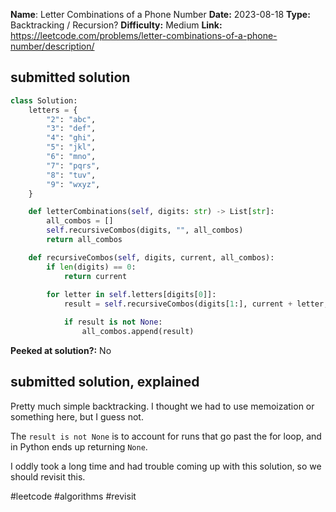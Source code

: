 **Name**: Letter Combinations of a Phone Number
**Date:** 2023-08-18
**Type:** Backtracking / Recursion?
**Difficulty:** Medium
**Link:** https://leetcode.com/problems/letter-combinations-of-a-phone-number/description/



## submitted solution
```python
class Solution: 
    letters = {
        "2": "abc",
        "3": "def",
        "4": "ghi",
        "5": "jkl",
        "6": "mno",
        "7": "pqrs",
        "8": "tuv",
        "9": "wxyz",
    }

    def letterCombinations(self, digits: str) -> List[str]:
        all_combos = []
        self.recursiveCombos(digits, "", all_combos)
        return all_combos

    def recursiveCombos(self, digits, current, all_combos):
        if len(digits) == 0:
            return current
        
        for letter in self.letters[digits[0]]:
            result = self.recursiveCombos(digits[1:], current + letter, all_combos)

            if result is not None:
                all_combos.append(result)

```

**Peeked at solution?:** No

## submitted solution, explained

Pretty much simple backtracking. I thought we had to use memoization or something here, but I guess not.

The `result is not None` is to account for runs that go past the for loop, and in Python ends up returning `None`.

I oddly took a long time and had trouble coming up with this solution, so we should revisit this.

#leetcode #algorithms #revisit